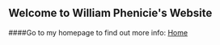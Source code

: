 ## Welcome to William Phenicie's Website
####Go to my homepage to find out more info:
<a href="HomePage.html">Home</a>
